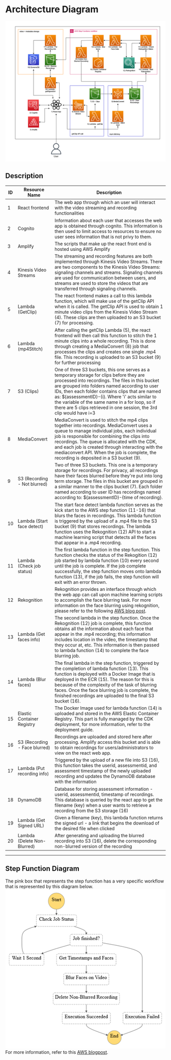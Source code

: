 # Architecture Diagram
![alt text](images/architecture4-2.png)
## Description 
| ID | Resource Name                 | Description |
| -- | ----------------------------- | ----------- | 
| 1  | React frontend                | The web app through which an user will interact with the video streaming and recording functionalities
| 2  | Cognito                       | Information about each user that accesses the web app is obtained through cognito. This information is then used to limit access to resources to ensure no user sees information that is not privy to them.
| 3  | Amplify                       | The scripts that make up the react front end is hosted using AWS Amplify
| 4  | Kinesis Video Streams         | The streaming and recording features are both implemented through Kinesis Video Streams. There are two components to the Kinesis Video Streams: signaling channels and streams. Signaling channels are used for communication between users, and streams are used to store the videos that are transferred through signaling channels. 
| 5  | Lambda (GetClip)              | The react frontend makes a call to this lambda function, which will make use of the getClip API when it is called. The getClip API is used to obtain 1 minute video clips from the Kinesis Video Stream (4). These clips are then uploaded to an S3 bucket (7) for processing.
| 6  | Lambda (mp4Stitch)            | After calling the getClip Lambda (5), the react frontend will then call this function to stitch the 1 minute clips into a whole recording. This is done through creating a MediaConvert (8) job that processes the clips and creates one single .mp4 file. This recording is uploaded to an S3 bucket (9) for further processing
| 7  | S3 (Clips)                    | One of three S3 buckets, this one serves as a temporary storage for clips before they are processed into recordings. The files in this bucket are grouped into folders named according to user IDs, then each folder contains clips that are named as: ${assessmentID}-{i}. Where 'i' acts similar to the variable of the same name in a for loop, so if there are 5 clips retrieved in one session, the 3rd clip would have i=3
| 8  | MediaConvert                  | MediaConvert is used to stitch the mp4 clips together into recordings. MediaConvert uses a queue to manage individual jobs, each individual job is responsible for combining the clips into recordings. The queue is allocated with the CDK, and each job is created through interacting with the mediaconvert API. When the job is complete, the recording is deposited in a S3 bucket (9).
| 9  | S3 (Recording - Not blurred)  | Two of three S3 buckets. This one is a temporary storage for recordings. For privacy, all recordings have their faces blurred before they're put into long term storage. The files in this bucket are grouped in a similar manner to the clips bucket (7). Each folder named according to user ID has recordings named according to: ${assessmentID}-{time of recording}. 
| 10 | Lambda (Start face detect)    | The start face detect lambda function serves as the kick start to the AWS step function (11-16) that blurs the faces in recordings. This lambda function is triggered by the upload of a .mp4 file to the S3 bucket (9) that stores recordings. The lambda function uses the Rekognition (12) API to start a machine learning script that detects all the faces that appear in a .mp4 recording.
| 11 | Lambda (Check job status)     | The first lambda function in the step function. This function checks the status of the Rekogition (12) job started by lambda function (10) every second until the job is complete. If the job complete successfully, the step function moves onto lambda function (13), if the job fails, the step function will exit with an error thrown.
| 12 | Rekognition                   | Rekognition provides an interface through which the web app can call upon machine learning scripts to accomplish the face blurring task. For more information on the face blurring using rekognition, please refer to the following [AWS blog post](https://aws.amazon.com/blogs/machine-learning/blur-faces-in-videos-automatically-with-amazon-rekognition-video/).
| 13 | Lambda (Get faces info)       | The second lambda in the step function. Once the Rekognition (12) job is complete, this function obtains all the information about each face that appear in the .mp4 recording; this information includes location in the video, the timestamp that they occur at, etc. This information is then passed to lambda function (14) to complete the face blurring job.
| 14 | Lambda (Blur faces)           | The final lambda in the step function, triggered by the completion of lambda function (13). This function is deployed with a Docker Image that is deployed in the ECR (15). The reason for this is because of the complexity of the task of blurring faces. Once the face blurring job is complete, the finished recordings are uploaded to the final S3 bucket (16).
| 15 | Elastic Container Registry    | The Docker Image used for lambda function (14) is uploaded and stored in the AWS Elastic Container Registry. This part is fully managed by the CDK deployment, for more information, refer to the deployment guide.
| 16 | S3 (Recording - Face blurred) | Recordings are uploaded and stored here after processing. Amplify access this bucket and is able to obtain recordings for users/administrators to view on the react web app.
| 17 | Lambda (Put recording info)   | Triggered by the upload of a new file into S3 (16), this function takes the userid, assessmentid, and assessment timestamp of the newly uploaded recording and updates the DynamoDB database with the information 
| 18 | DynamoDB                      | Database for storing assessment information - userid, assessmentid, timestamp of recordings. This database is queried by the react app to get the filename (key) when a user wants to retrieve a recording from the S3 storage (16)
| 19 | Lambda (Get Signed URL)       | Given a filename (key), this lambda function returns the signed url - a link that begins the download of the desired file when clicked
| 20 | Lambda (Delete Non-Blurred)   | After generating and uploading the blurred recording into S3 (16), delete the corresponding non-blurred version of the recording
---


## Step Function Diagram
The pink box that represents the step function has a very specific workflow that is represented by this diagram below.
![alt text](images/stepfunctions.png)
For more information, refer to this [AWS blogpost](https://aws.amazon.com/blogs/machine-learning/blur-faces-in-videos-automatically-with-amazon-rekognition-video/).
